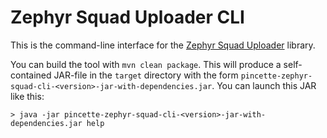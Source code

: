 # Zephyr Squad Uploader CLI

This is the command-line interface for the [Zephyr Squad Uploader](https://github.com/wdonne/pincette-zephyr-squad) library.

You can build the tool with ```mvn clean package```. This will produce a self-contained JAR-file in the ```target``` directory with the form ```pincette-zephyr-squad-cli-<version>-jar-with-dependencies.jar```. You can launch this JAR like this:

```
> java -jar pincette-zephyr-squad-cli-<version>-jar-with-dependencies.jar help
